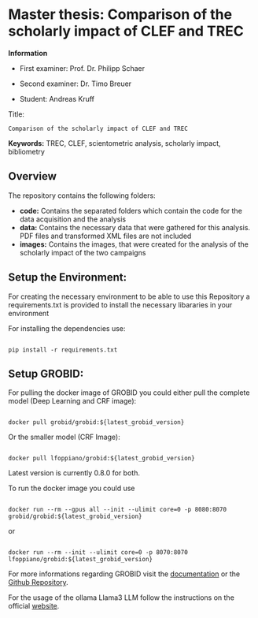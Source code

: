 # Master thesis: Comparison of the scholarly impact of CLEF and TREC
**Information**

- First examiner: Prof. Dr. Philipp Schaer
- Second examiner: Dr. Timo Breuer  

- Student: Andreas Kruff

Title:
  
```
Comparison of the scholarly impact of CLEF and TREC
```
 
**Keywords:** TREC, CLEF, scientometric analysis, scholarly impact, bibliometry


## Overview

The repository contains the following folders:

- **code:** Contains the separated folders which contain the code for the data acquisition and the analysis
- **data:** Contains the necessary data that were gathered for this analysis. PDF files and transformed XML files are not included
- **images:** Contains the images, that were created for the analysis of the scholarly impact of the two campaigns

## Setup the Environment:

For creating the necessary environment to be able to use this Repository a requirements.txt is provided to install the necessary libararies in your environment 

For installing the dependencies use:

```shell 

pip install -r requirements.txt

```

## Setup GROBID:

For pulling the docker image of GROBID you could either pull the complete model (Deep Learning and CRF image):

```shell 

docker pull grobid/grobid:${latest_grobid_version}

```

Or the smaller model (CRF Image):

```shell 

docker pull lfoppiano/grobid:${latest_grobid_version}

```

Latest version is currently 0.8.0 for both.


To run the docker image you could use

```shell 

docker run --rm --gpus all --init --ulimit core=0 -p 8080:8070 grobid/grobid:${latest_grobid_version}

```

or 

```shell 

docker run --rm --init --ulimit core=0 -p 8070:8070 lfoppiano/grobid:${latest_grobid_version}

```

For more informations regarding GROBID visit the [documentation](https://grobid.readthedocs.io/en/latest/) or the [Github Repository](https://github.com/kermitt2/grobid).


For the usage of the ollama Llama3 LLM follow the instructions on the official [website](https://ollama.com/).
